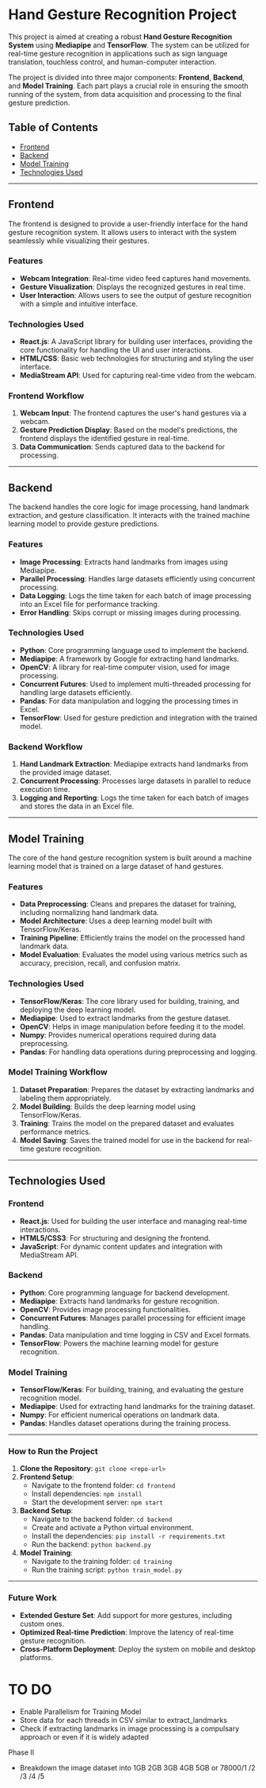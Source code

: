 # Hand Gesture Recognition Project

This project is aimed at creating a robust **Hand Gesture Recognition System** using **Mediapipe** and **TensorFlow**. The system can be utilized for real-time gesture recognition in applications such as sign language translation, touchless control, and human-computer interaction.

The project is divided into three major components: **Frontend**, **Backend**, and **Model Training**. Each part plays a crucial role in ensuring the smooth running of the system, from data acquisition and processing to the final gesture prediction.

## Table of Contents
- [Frontend](#frontend)
- [Backend](#backend)
- [Model Training](#model-training)
- [Technologies Used](#technologies-used)

---

## Frontend

The frontend is designed to provide a user-friendly interface for the hand gesture recognition system. It allows users to interact with the system seamlessly while visualizing their gestures.

### Features
- **Webcam Integration**: Real-time video feed captures hand movements.
- **Gesture Visualization**: Displays the recognized gestures in real time.
- **User Interaction**: Allows users to see the output of gesture recognition with a simple and intuitive interface.

### Technologies Used
- **React.js**: A JavaScript library for building user interfaces, providing the core functionality for handling the UI and user interactions.
- **HTML/CSS**: Basic web technologies for structuring and styling the user interface.
- **MediaStream API**: Used for capturing real-time video from the webcam.

### Frontend Workflow
1. **Webcam Input**: The frontend captures the user's hand gestures via a webcam.
2. **Gesture Prediction Display**: Based on the model's predictions, the frontend displays the identified gesture in real-time.
3. **Data Communication**: Sends captured data to the backend for processing.

---

## Backend

The backend handles the core logic for image processing, hand landmark extraction, and gesture classification. It interacts with the trained machine learning model to provide gesture predictions.

### Features
- **Image Processing**: Extracts hand landmarks from images using Mediapipe.
- **Parallel Processing**: Handles large datasets efficiently using concurrent processing.
- **Data Logging**: Logs the time taken for each batch of image processing into an Excel file for performance tracking.
- **Error Handling**: Skips corrupt or missing images during processing.

### Technologies Used
- **Python**: Core programming language used to implement the backend.
- **Mediapipe**: A framework by Google for extracting hand landmarks.
- **OpenCV**: A library for real-time computer vision, used for image processing.
- **Concurrent Futures**: Used to implement multi-threaded processing for handling large datasets efficiently.
- **Pandas**: For data manipulation and logging the processing times in Excel.
- **TensorFlow**: Used for gesture prediction and integration with the trained model.

### Backend Workflow
1. **Hand Landmark Extraction**: Mediapipe extracts hand landmarks from the provided image dataset.
2. **Concurrent Processing**: Processes large datasets in parallel to reduce execution time.
3. **Logging and Reporting**: Logs the time taken for each batch of images and stores the data in an Excel file.

---

## Model Training

The core of the hand gesture recognition system is built around a machine learning model that is trained on a large dataset of hand gestures.

### Features
- **Data Preprocessing**: Cleans and prepares the dataset for training, including normalizing hand landmark data.
- **Model Architecture**: Uses a deep learning model built with TensorFlow/Keras.
- **Training Pipeline**: Efficiently trains the model on the processed hand landmark data.
- **Model Evaluation**: Evaluates the model using various metrics such as accuracy, precision, recall, and confusion matrix.

### Technologies Used
- **TensorFlow/Keras**: The core library used for building, training, and deploying the deep learning model.
- **Mediapipe**: Used to extract landmarks from the gesture dataset.
- **OpenCV**: Helps in image manipulation before feeding it to the model.
- **Numpy**: Provides numerical operations required during data preprocessing.
- **Pandas**: For handling data operations during preprocessing and logging.

### Model Training Workflow
1. **Dataset Preparation**: Prepares the dataset by extracting landmarks and labeling them appropriately.
2. **Model Building**: Builds the deep learning model using TensorFlow/Keras.
3. **Training**: Trains the model on the prepared dataset and evaluates performance metrics.
4. **Model Saving**: Saves the trained model for use in the backend for real-time gesture recognition.

---

## Technologies Used

### Frontend
- **React.js**: Used for building the user interface and managing real-time interactions.
- **HTML5/CSS3**: For structuring and designing the frontend.
- **JavaScript**: For dynamic content updates and integration with MediaStream API.

### Backend
- **Python**: Core programming language for backend development.
- **Mediapipe**: Extracts hand landmarks for gesture recognition.
- **OpenCV**: Provides image processing functionalities.
- **Concurrent Futures**: Manages parallel processing for efficient image handling.
- **Pandas**: Data manipulation and time logging in CSV and Excel formats.
- **TensorFlow**: Powers the machine learning model for gesture recognition.

### Model Training
- **TensorFlow/Keras**: For building, training, and evaluating the gesture recognition model.
- **Mediapipe**: Used for extracting hand landmarks for the training dataset.
- **Numpy**: For efficient numerical operations on landmark data.
- **Pandas**: Handles dataset operations during the training process.

---

### How to Run the Project

1. **Clone the Repository**: `git clone <repo-url>`
2. **Frontend Setup**:
   - Navigate to the frontend folder: `cd frontend`
   - Install dependencies: `npm install`
   - Start the development server: `npm start`
3. **Backend Setup**:
   - Navigate to the backend folder: `cd backend`
   - Create and activate a Python virtual environment.
   - Install the dependencies: `pip install -r requirements.txt`
   - Run the backend: `python backend.py`
4. **Model Training**:
   - Navigate to the training folder: `cd training`
   - Run the training script: `python train_model.py`

---

### Future Work

- **Extended Gesture Set**: Add support for more gestures, including custom ones.
- **Optimized Real-time Prediction**: Improve the latency of real-time gesture recognition.
- **Cross-Platform Deployment**: Deploy the system on mobile and desktop platforms.



# TO DO
- Enable Parallelism for Training Model
- Store data for each threads in CSV similar to extract_landmarks
- Check if extracting landmarks in image processing is a compulsary approach or even if it is widely adapted

Phase II
- Breakdown the image dataset into 1GB 2GB 3GB 4GB 5GB or 78000/1 /2 /3 /4 /5
